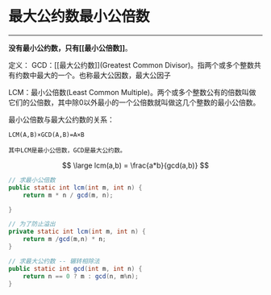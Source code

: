 # 最大公约数最小公倍数

---

**没有最小公约数，只有[[最小公倍数]]**。

定义： 
GCD：[[最大公约数]](Greatest Common Divisor)。指两个或多个整数共有约数中最大的一个。也称最大公因数，最大公因子  

LCM：最小公倍数(Least Common Multiple)。两个或多个整数公有的倍数叫做它们的公倍数，其中除0以外最小的一个公倍数就叫做这几个整数的最小公倍数。

最小公倍数与最大公约数的关系：
```text
LCM(A,B)×GCD(A,B)=A×B

其中LCM是最小公倍数，GCD是最大公约数。
```

$$
\large
lcm(a,b) = \frac{a*b}{gcd(a,b)}
$$

```java
// 求最小公倍数
public static int lcm(int m, int n) {
    return m * n / gcd(m, n);

}

// 为了防止溢出
private static int lcm(int m, int n) {  
    return m /gcd(m,n) * n;  
}
```

```java
// 求最大公约数 -- 辗转相除法
public static int gcd(int m, int n) {
    return n == 0 ? m : gcd(n, m%n);
}

```
